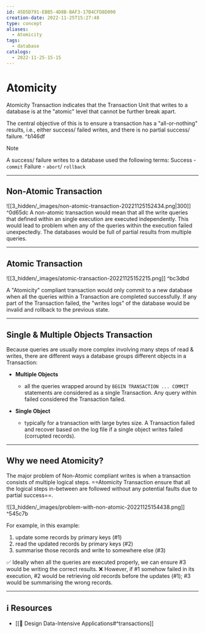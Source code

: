 ```yaml
---
id: 45D5D791-EBB5-4D8B-BAF3-17B4CFD8D090
creation-date: 2022-11-25T15:27:48
type: concept
aliases:
  - Atomicity
tags:
  - database
catalogs:
  - 2022-11-25-15-15
---
```


# Atomicity 


Atomicity Transaction indicates that the Transaction Unit that writes to a database is at the "atomic" level that cannot be further break apart. 

The central objective of this is to ensure a transaction has a "all-or-nothing" results, i.e., either success/ failed writes, and there is no partial success/ failure.  ^b146df

> [!note] 
> A success/ failure writes to a database used the following terms:
> Success - `commit`
> Failure - `abort`/ `rollback`

---
## Non-Atomic Transaction

![[3_hidden/_images/non-atomic-transaction-20221125152434.png|300]] ^0d65dc
A non-atomic transaction would mean that all the write queries that defined within an single execution are executed independently. This would lead to problem when any of the queries within the execution failed unexpectedly. The databases would be full of partial results from multiple queries. 

---
## Atomic Transaction

![[3_hidden/_images/atomic-transaction-20221125152215.png]] ^bc3dbd

A "Atomicity" compliant transaction would only commit to a new database when all the queries within a Transaction are completed successfully. 
If any part of the Transaction failed, the "writes logs" of the database would be invalid and rollback to the previous state. 

---
## Single & Multiple Objects Transaction

Because queries are usually more complex involving many steps of read & writes, there are different ways a database groups different objects in a Transaction: 
- **Multiple Objects**
	- all the queries wrapped around by `BEGIN TRANSACTION ... COMMIT` statements are considered as a single Transaction. Any query within failed considered the Transaction failed. 

- **Single Object**
	- typically for a transaction with large bytes size. A Transaction failed and recover based on the log file if a single object writes failed (corrupted records).

---
## Why we need Atomicity?

The major problem of Non-Atomic compliant writes is when a transaction consists of multiple logical steps. ==Atomicity Transaction ensure that all the logical steps in-between are followed without any potential faults due to partial success==. 

![[3_hidden/_images/problem-with-non-atomic-20221125154438.png]] ^545c7b

For example, in this example: 
1. update some records by primary keys (#1)
2. read the updated records by primary keys (#2)
3. summarise those records and write to somewhere else (#3)

✅ Ideally when all the queries are executed properly, we can ensure #3 would be writing the correct results. 
❌ However, if #1 somehow failed in its execution, #2 would be retrieving old records before the updates (#1); #3 would be summarising the wrong records.

---
## ℹ️ Resources
- [[📕 Design Data-Intensive Applications#^transactions]]